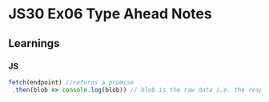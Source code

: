 # JS30 Ex06 Type Ahead Notes


## Learnings

### JS

```js
fetch(endpoint) //returns a promise
 .then(blob => console.log(blob)) // blob is the raw data i.e. the response in the promise.
```